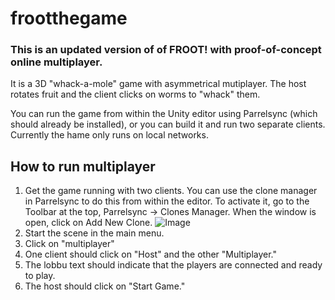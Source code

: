 # frootthegame

### This is an updated version of of FROOT! with proof-of-concept online multiplayer.

It is a 3D "whack-a-mole" game with asymmetrical mutiplayer. The host rotates fruit and the client clicks on worms to "whack" them.  

You can run the game from within the Unity editor using Parrelsync (which should already be installed), or you can build it and run two separate clients.  
Currently the hame only runs on local networks.

## How to run multiplayer
1. Get the game running with two clients. You can use the clone manager in Parrelsync to do this from within the editor.
   To activate it, go to the Toolbar at the top, Parrelsync -> Clones Manager. When the window is open, click on Add New Clone.
   ![Image](https://i.imgur.com/WwmaX8K.png)
3. Start the scene in the main menu.
4. Click on "multiplayer"
5. One client should click on "Host" and the other "Multiplayer."
6. The lobbu text should indicate that the players are connected and ready to play.
7. The host should click on "Start Game."
